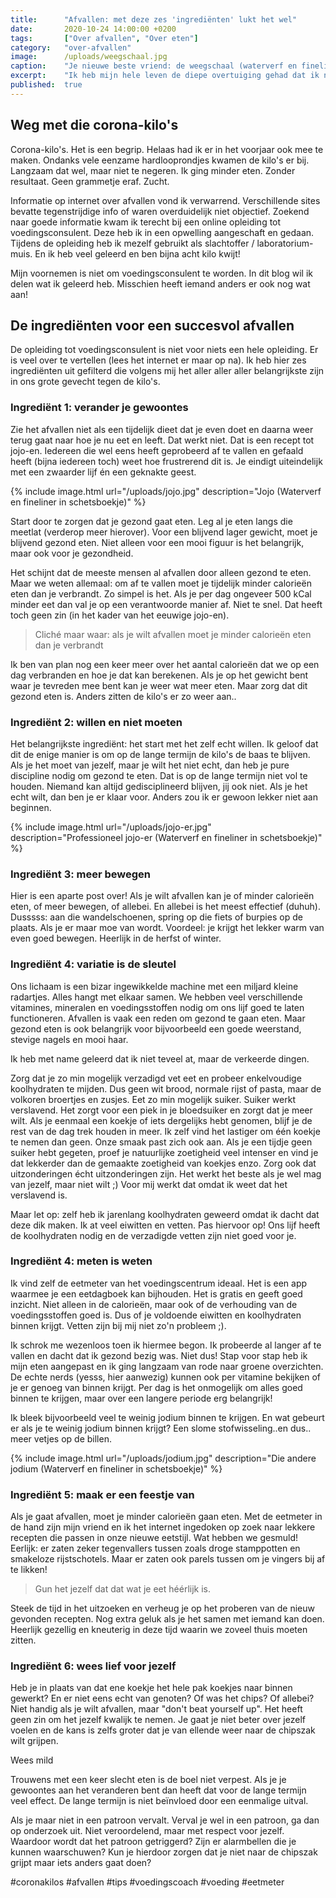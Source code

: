 ```yaml
---
title:      "Afvallen: met deze zes 'ingrediënten' lukt het wel"
date:       2020-10-24 14:00:00 +0200
tags:       ["Over afvallen", "Over eten"]
category:   "over-afvallen"
image:      /uploads/weegschaal.jpg
caption:    "Je nieuwe beste vriend: de weegschaal (waterverf en fineliner in schetsboekje)"
excerpt:    "Ik heb mijn hele leven de diepe overtuiging gehad dat ik niet verder kon afvallen. Mijn pogingen waren weinig succesvol of bleven bij een bepaald gewicht haken. Door de corona crisis waren er zelfs extra kilo's bij gekomen. Om deze kwijt te raken ben ik een online opleiding tot voedingsconsulent gestart. Hier lees je de belangrijkste ingrediënten voor het blijvend afvallen!"
published:  true
---
```


## Weg met die corona-kilo's

Corona-kilo's. Het is een begrip. Helaas had ik er in het voorjaar ook mee te maken. Ondanks vele eenzame hardlooprondjes kwamen de kilo's er bij. Langzaam dat wel, maar niet te negeren. Ik ging minder eten. Zonder resultaat. Geen grammetje eraf. Zucht. 

Informatie op internet over afvallen vond ik verwarrend. Verschillende sites bevatte tegenstrijdige info of waren overduidelijk niet objectief. Zoekend naar goede informatie kwam ik terecht bij een online opleiding tot voedingsconsulent. Deze heb ik in een opwelling aangeschaft en gedaan. Tijdens de opleiding heb ik mezelf gebruikt als slachtoffer / laboratorium-muis. En ik heb veel geleerd en ben bijna acht kilo kwijt! 

Mijn voornemen is niet om voedingsconsulent te worden. In dit blog wil ik delen wat ik geleerd heb. Misschien heeft iemand anders er ook nog wat aan!

## De ingrediënten voor een succesvol afvallen

De opleiding tot voedingsconsulent is niet voor niets een hele opleiding. Er is veel over te vertellen (lees het internet er maar op na). Ik heb hier zes ingrediënten uit gefilterd die volgens mij het aller aller aller belangrijkste zijn in ons grote gevecht tegen de kilo's. 

### Ingrediënt 1: verander je gewoontes

Zie het afvallen niet als een tijdelijk dieet dat je even doet en daarna weer terug gaat naar hoe je nu eet en leeft. Dat werkt niet. Dat is een recept tot jojo-en. Iedereen die wel eens heeft geprobeerd af te vallen en gefaald heeft (bijna iedereen toch) weet hoe frustrerend dit is. Je eindigt uiteindelijk met een zwaarder lijf én een geknakte geest. 

{% include image.html url="/uploads/jojo.jpg" description="Jojo (Waterverf en fineliner in schetsboekje)" %}

Start door te zorgen dat je gezond gaat eten. Leg al je eten langs die meetlat (verderop meer hierover). Voor een blijvend lager gewicht, moet je blijvend gezond eten. Niet alleen voor een mooi figuur is het belangrijk, maar ook voor je gezondheid. 

Het schijnt dat de meeste mensen al afvallen door alleen gezond te eten. Maar we weten allemaal: om af te vallen moet je tijdelijk minder calorieën eten dan je verbrandt. Zo simpel is het. Als je per dag ongeveer 500 kCal minder eet dan val je op een verantwoorde manier af. Niet te snel. Dat heeft toch geen zin (in het kader van het eeuwige jojo-en).

> Cliché maar waar: als je wilt afvallen moet je minder calorieën eten dan je verbrandt

Ik ben van plan nog een keer meer over het aantal calorieën dat we op een dag verbranden en hoe je dat kan berekenen. Als je op het gewicht bent waar je tevreden mee bent kan je weer wat meer eten. Maar zorg dat dit gezond eten is. Anders zitten de kilo's er zo weer aan.. 

### Ingrediënt 2: willen en niet moeten

Het belangrijkste ingrediënt: het start met het zelf echt willen. Ik geloof dat dit de enige manier is om op de lange termijn de kilo's de baas te blijven. Als je het moet van jezelf, maar je wilt het niet echt, dan heb je pure discipline nodig om gezond te eten. Dat is op de lange termijn niet vol te houden. Niemand kan altijd gedisciplineerd blijven, jij ook niet. Als je het echt wilt, dan ben je er klaar voor. Anders zou ik er gewoon lekker niet aan beginnen. 

{% include image.html url="/uploads/jojo-er.jpg" description="Professioneel jojo-er (Waterverf en fineliner in schetsboekje)" %}

### Ingrediënt 3: meer bewegen

Hier is een aparte post over! Als je wilt afvallen kan je of minder calorieën eten, of meer bewegen, of allebei. En allebei is het meest effectief (duhuh). Dusssss: aan die wandelschoenen, spring op die fiets of burpies op de plaats. Als je er maar moe van wordt. Voordeel: je krijgt het lekker warm van even goed bewegen. Heerlijk in de herfst of winter.  

### Ingrediënt 4: variatie is de sleutel

Ons lichaam is een bizar ingewikkelde machine met een miljard kleine radartjes. Alles hangt met elkaar samen. We hebben veel verschillende vitamines, mineralen en voedingsstoffen nodig om ons lijf goed te laten functioneren. Afvallen is vaak een reden om gezond te gaan eten. Maar gezond eten is ook belangrijk voor bijvoorbeeld een goede weerstand, stevige nagels en mooi haar. 

Ik heb met name geleerd dat ik niet teveel at, maar de verkeerde dingen. 

Zorg dat je zo min mogelijk verzadigd vet eet en probeer enkelvoudige koolhydraten te mijden. Dus geen wit brood, normale rijst of pasta, maar de volkoren broertjes en zusjes. Eet zo min mogelijk suiker. Suiker werkt verslavend. Het zorgt voor een piek in je bloedsuiker en zorgt dat je meer wilt. Als je eenmaal een koekje of iets dergelijks hebt genomen, blijf je de rest van de dag trek houden in meer. Ik zelf vind het lastiger om één koekje te nemen dan geen. Onze smaak past zich ook aan. Als je een tijdje geen suiker hebt gegeten, proef je natuurlijke zoetigheid veel intenser en vind je dat lekkerder dan de gemaakte zoetigheid van koekjes enzo. Zorg ook dat uitzonderingen écht uitzonderingen zijn. Het werkt het beste als je wel mag van jezelf, maar niet wilt ;) Voor mij werkt dat omdat ik weet dat het verslavend is.

Maar let op: zelf heb ik jarenlang koolhydraten geweerd omdat ik dacht dat deze dik maken. Ik at veel eiwitten en vetten. Pas hiervoor op! Ons lijf heeft de koolhydraten nodig en de verzadigde vetten zijn niet goed voor je. 

### Ingrediënt 4: meten is weten

Ik vind zelf de eetmeter van het voedingscentrum ideaal. Het is een app waarmee je een eetdagboek kan bijhouden. Het is gratis en geeft goed inzicht. Niet alleen in de calorieën, maar ook of de verhouding van de voedingsstoffen goed is. Dus of je voldoende eiwitten en koolhydraten binnen krijgt. Vetten zijn bij mij niet zo'n probleem ;). 

Ik schrok me wezenloos toen ik hiermee begon. Ik probeerde al langer af te vallen en dacht dat ik gezond bezig was. Niet dus! Stap voor stap heb ik mijn eten aangepast en ik ging langzaam van rode naar groene overzichten. De echte nerds (yesss, hier aanwezig) kunnen ook per vitamine bekijken of je er genoeg van binnen krijgt. Per dag is het onmogelijk om alles goed binnen te krijgen, maar over een langere periode erg belangrijk!

Ik bleek bijvoorbeeld veel te weinig jodium binnen te krijgen. En wat gebeurt er als je te weinig jodium binnen krijgt? Een slome stofwisseling..en dus.. meer vetjes op de billen. 

{% include image.html url="/uploads/jodium.jpg" description="Die andere jodium (Waterverf en fineliner in schetsboekje)" %}

### Ingrediënt 5: maak er een feestje van

Als je gaat afvallen, moet je minder calorieën gaan eten. Met de eetmeter in de hand zijn mijn vriend en ik het internet ingedoken op zoek naar lekkere recepten die passen in onze nieuwe eetstijl. Wat hebben we gesmuld! Eerlijk: er zaten zeker tegenvallers tussen zoals droge stamppotten en smakeloze rijstschotels. Maar er zaten ook parels tussen om je vingers bij af te likken! 

> Gun het jezelf dat dat wat je eet héérlijk is.

Steek de tijd in het uitzoeken en verheug je op het proberen van de nieuw gevonden recepten. Nog extra geluk als je het samen met iemand kan doen. Heerlijk gezellig en kneuterig in deze tijd waarin we zoveel thuis moeten zitten. 

### Ingrediënt 6: wees lief voor jezelf

Heb je in plaats van dat ene koekje het hele pak koekjes naar binnen gewerkt? En er niet eens echt van genoten? Of was het chips? Of allebei? Niet handig als je wilt afvallen, maar "don't beat yourself up". Het heeft geen zin om het jezelf kwalijk te nemen. Je gaat je niet beter over jezelf voelen en de kans is zelfs groter dat je van ellende weer naar de chipszak wilt grijpen. 

Wees mild

Trouwens met een keer slecht eten is de boel niet verpest. Als je je gewoontes aan het veranderen bent dan heeft dat voor de lange termijn veel effect. De lange termijn is niet beïnvloed door een eenmalige uitval. 

Als je maar niet in een patroon vervalt. Verval je wel in een patroon, ga dan op onderzoek uit. Niet veroordelend, maar met respect voor jezelf. Waardoor wordt dat het patroon getriggerd? Zijn er alarmbellen die je kunnen waarschuwen? Kun je hierdoor zorgen dat je niet naar de chipszak grijpt maar iets anders gaat doen? 

#coronakilos #afvallen #tips #voedingscoach #voeding #eetmeter
